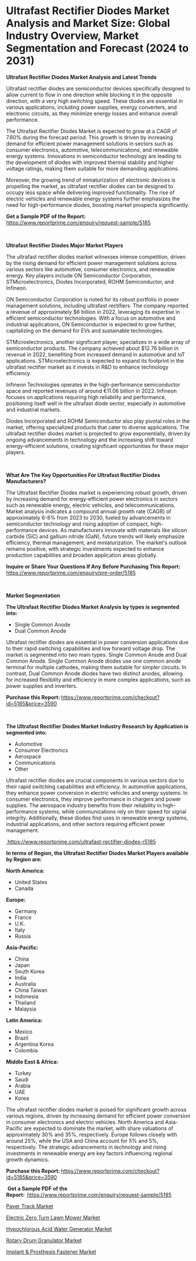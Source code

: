 <p><h1>Ultrafast Rectifier Diodes Market Analysis and Market Size: Global Industry Overview, Market Segmentation and Forecast (2024 to 2031)</h1></p><p><strong>Ultrafast Rectifier Diodes Market Analysis and Latest Trends</strong></p>
<p><p>Ultrafast rectifier diodes are semiconductor devices specifically designed to allow current to flow in one direction while blocking it in the opposite direction, with a very high switching speed. These diodes are essential in various applications, including power supplies, energy converters, and electronic circuits, as they minimize energy losses and enhance overall performance.</p><p>The Ultrafast Rectifier Diodes Market is expected to grow at a CAGR of 7.60% during the forecast period. This growth is driven by increasing demand for efficient power management solutions in sectors such as consumer electronics, automotive, telecommunications, and renewable energy systems. Innovations in semiconductor technology are leading to the development of diodes with improved thermal stability and higher voltage ratings, making them suitable for more demanding applications.</p><p>Moreover, the growing trend of miniaturization of electronic devices is propelling the market, as ultrafast rectifier diodes can be designed to occupy less space while delivering improved functionality. The rise of electric vehicles and renewable energy systems further emphasizes the need for high-performance diodes, boosting market prospects significantly.</p></p>
<p><strong>Get a Sample PDF of the Report:&nbsp;</strong> <a href="https://www.reportprime.com/enquiry/request-sample/5185">https://www.reportprime.com/enquiry/request-sample/5185</a></p>
<p>&nbsp;</p>
<p><strong>Ultrafast Rectifier Diodes Major Market Players</strong></p>
<p><p>The ultrafast rectifier diodes market witnesses intense competition, driven by the rising demand for efficient power management solutions across various sectors like automotive, consumer electronics, and renewable energy. Key players include ON Semiconductor Corporation, STMicroelectronics, Diodes Incorporated, ROHM Semiconductor, and Infineon.</p><p>ON Semiconductor Corporation is noted for its robust portfolio in power management solutions, including ultrafast rectifiers. The company reported a revenue of approximately $6 billion in 2022, leveraging its expertise in efficient semiconductor technologies. With a focus on automotive and industrial applications, ON Semiconductor is expected to grow further, capitalizing on the demand for EVs and sustainable technologies.</p><p>STMicroelectronics, another significant player, specializes in a wide array of semiconductor products. The company achieved about $12.76 billion in revenue in 2022, benefiting from increased demand in automotive and IoT applications. STMicroelectronics is expected to expand its footprint in the ultrafast rectifier market as it invests in R&D to enhance technology efficiency.</p><p>Infineon Technologies operates in the high-performance semiconductor space and reported revenues of around €11.06 billion in 2022. Infineon focuses on applications requiring high reliability and performance, positioning itself well in the ultrafast diode sector, especially in automotive and industrial markets.</p><p>Diodes Incorporated and ROHM Semiconductor also play pivotal roles in the market, offering specialized products that cater to diverse applications. The ultrafast rectifier diodes market is projected to grow exponentially, driven by ongoing advancements in technology and the increasing shift toward energy-efficient solutions, creating significant opportunities for these major players.</p></p>
<p>&nbsp;</p>
<p><strong>What Are The Key Opportunities For Ultrafast Rectifier Diodes Manufacturers?</strong></p>
<p><p>The Ultrafast Rectifier Diodes market is experiencing robust growth, driven by increasing demand for energy-efficient power electronics in sectors such as renewable energy, electric vehicles, and telecommunications. Market analysis indicates a compound annual growth rate (CAGR) of approximately 6-8% from 2023 to 2030, fueled by advancements in semiconductor technology and rising adoption of compact, high-performance devices. As manufacturers innovate with materials like silicon carbide (SiC) and gallium nitride (GaN), future trends will likely emphasize efficiency, thermal management, and miniaturization. The market's outlook remains positive, with strategic investments expected to enhance production capabilities and broaden application areas globally.</p></p>
<p><strong>Inquire or Share Your Questions If Any Before Purchasing This Report:</strong> <a href="https://www.reportprime.com/enquiry/pre-order/5185">https://www.reportprime.com/enquiry/pre-order/5185</a></p>
<p>&nbsp;</p>
<p><strong>Market Segmentation</strong></p>
<p><strong>The Ultrafast Rectifier Diodes Market Analysis by types is segmented into:</strong></p>
<p><ul><li>Single Common Anode</li><li>Dual Common Anode</li></ul></p>
<p><p>Ultrafast rectifier diodes are essential in power conversion applications due to their rapid switching capabilities and low forward voltage drop. The market is segmented into two main types: Single Common Anode and Dual Common Anode. Single Common Anode diodes use one common anode terminal for multiple cathodes, making them suitable for simpler circuits. In contrast, Dual Common Anode diodes have two distinct anodes, allowing for increased flexibility and efficiency in more complex applications, such as power supplies and inverters.</p></p>
<p><strong>Purchase this Report:&nbsp;</strong><a href="https://www.reportprime.com/checkout?id=5185&price=3590">https://www.reportprime.com/checkout?id=5185&price=3590</a></p>
<p>&nbsp;</p>
<p><strong>The Ultrafast Rectifier Diodes Market Industry Research by Application is segmented into:</strong></p>
<p><ul><li>Automotive</li><li>Consumer Electronics</li><li>Aerospace</li><li>Communications</li><li>Other</li></ul></p>
<p><p>Ultrafast rectifier diodes are crucial components in various sectors due to their rapid switching capabilities and efficiency. In automotive applications, they enhance power conversion in electric vehicles and energy systems. In consumer electronics, they improve performance in chargers and power supplies. The aerospace industry benefits from their reliability in high-performance systems, while communications rely on their speed for signal integrity. Additionally, these diodes find uses in renewable energy systems, industrial applications, and other sectors requiring efficient power management.</p></p>
<p><a href="https://www.reportprime.com/ultrafast-rectifier-diodes-r5185">&nbsp;https://www.reportprime.com/ultrafast-rectifier-diodes-r5185</a></p>
<p><strong>In terms of Region, the Ultrafast Rectifier Diodes Market Players available by Region are:</strong></p>
<p>
    <p> <strong> North America: </strong>
        <ul>
            <li>United States</li>
            <li>Canada</li>
        </ul>
        </p> 
    <p> <strong> Europe: </strong>
        <ul>
            <li>Germany</li>
            <li>France</li>
            <li>U.K.</li>
            <li>Italy</li>
            <li>Russia</li>
        </ul>
        </p> 
    <p> <strong> Asia-Pacific: </strong>
        <ul>
            <li>China</li>
            <li>Japan</li>
            <li>South Korea</li>
            <li>India</li>
            <li>Australia</li>
            <li>China Taiwan</li>
            <li>Indonesia</li>
            <li>Thailand</li>
            <li>Malaysia</li>
        </ul>
        </p> 
    <p> <strong> Latin America: </strong>
        <ul>
            <li>Mexico</li>
            <li>Brazil</li>
            <li>Argentina Korea</li>
            <li>Colombia</li>
        </ul>
        </p> 
    <p> <strong> Middle East & Africa: </strong>
        <ul>
            <li>Turkey</li>
            <li>Saudi</li>
            <li>Arabia</li>
            <li>UAE</li>
            <li>Korea</li>
        </ul>
    </p>
    </p>
<p><p>The ultrafast rectifier diodes market is poised for significant growth across various regions, driven by increasing demand for efficient power conversion in consumer electronics and electric vehicles. North America and Asia-Pacific are expected to dominate the market, with share valuations of approximately 30% and 35%, respectively. Europe follows closely with around 25%, while the USA and China account for 5% and 5%, respectively. The strategic advancements in technology and rising investments in renewable energy are key factors influencing regional growth dynamics.</p></p>
<p><strong>Purchase this Report: </strong><a href="https://www.reportprime.com/checkout?id=5185&price=3590">https://www.reportprime.com/checkout?id=5185&price=3590</a></p>
<p>&nbsp;<strong>Get a Sample PDF of the Report:&nbsp;&nbsp;</strong><a href="https://www.reportprime.com/enquiry/request-sample/5185">https://www.reportprime.com/enquiry/request-sample/5185</a></p>
<p><strong></strong></p>
<p><p><a href="https://www.linkedin.com/pulse/paver-track-market-trends-regional-insights-forecasted-period-k4abe?trackingId=bwzqUy13RX%2BPUWRW0KWVCQ%3D%3D">Paver Track Market</a></p><p><a href="https://www.linkedin.com/pulse/electric-zero-turn-lawn-mower-market-size-growth-trends-industry-e6b8e?trackingId=tPP45HLhTOWj4hZXgC4ADw%3D%3D">Electric Zero Turn Lawn Mower Market</a></p><p><a href="https://issuu.com/reportprime-2/docs/hypochlorous-acid-water-generator-m_c96b87ad2bf29d">Hypochlorous Acid Water Generator Market</a></p><p><a href="https://www.linkedin.com/pulse/global-rotary-drum-granulator-market-status-2024-2031-forecast-gopme?trackingId=HPcuin7YRNSm3oiKGLRS7g%3D%3D">Rotary Drum Granulator Market</a></p><p><a href="https://issuu.com/reportprime-2/docs/implant-prosthesis-fastener-market-_a8487e08b161c2">Implant & Prosthesis Fastener Market</a></p></p>